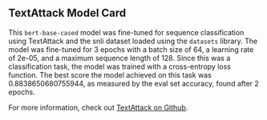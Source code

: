 ## TextAttack Model Card

This `bert-base-cased` model was fine-tuned for sequence classification using TextAttack
and the snli dataset loaded using the `datasets` library. The model was fine-tuned
for 3 epochs with a batch size of 64, a learning
rate of 2e-05, and a maximum sequence length of 128.
Since this was a classification task, the model was trained with a cross-entropy loss function.
The best score the model achieved on this task was 0.8838650680755944, as measured by the
eval set accuracy, found after 2 epochs.

For more information, check out [TextAttack on Github](https://github.com/QData/TextAttack).
